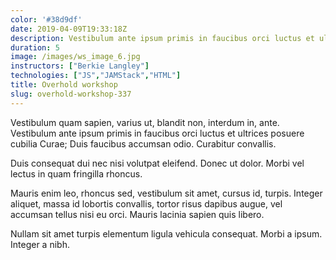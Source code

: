```yaml
---
color: '#38d9df'
date: 2019-04-09T19:33:18Z
description: Vestibulum ante ipsum primis in faucibus orci luctus et ultrices posuere cubilia Curae; Mauris viverra diam vitae quam.
duration: 5
image: /images/ws_image_6.jpg
instructors: ["Berkie Langley"]
technologies: ["JS","JAMStack","HTML"]
title: Overhold workshop
slug: overhold-workshop-337
---
```

Vestibulum quam sapien, varius ut, blandit non, interdum in, ante. Vestibulum ante ipsum primis in faucibus orci luctus et ultrices posuere cubilia Curae; Duis faucibus accumsan odio. Curabitur convallis.

Duis consequat dui nec nisi volutpat eleifend. Donec ut dolor. Morbi vel lectus in quam fringilla rhoncus.

Mauris enim leo, rhoncus sed, vestibulum sit amet, cursus id, turpis. Integer aliquet, massa id lobortis convallis, tortor risus dapibus augue, vel accumsan tellus nisi eu orci. Mauris lacinia sapien quis libero.

Nullam sit amet turpis elementum ligula vehicula consequat. Morbi a ipsum. Integer a nibh.
